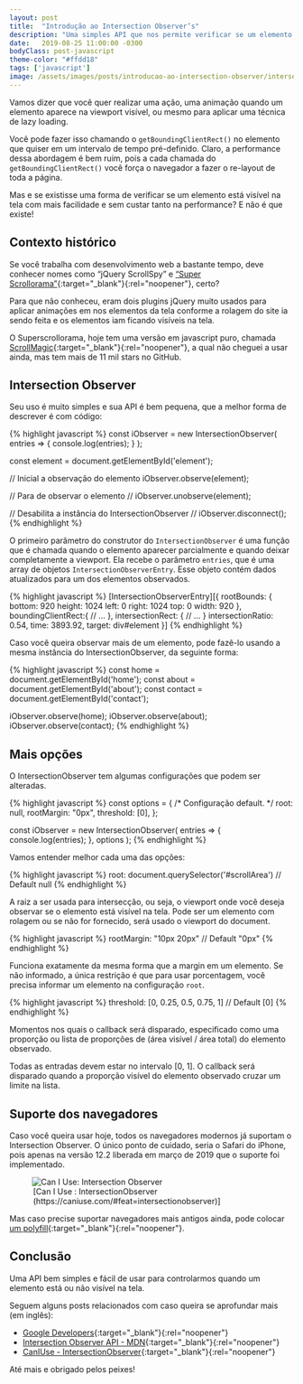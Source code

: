 ```yaml
---
layout: post
title:  "Introdução ao Intersection Observer’s"
description: "Uma simples API que nos permite verificar se um elemento está visível na tela com mais facilidade e sem custar tanto na performance. Essa é a API do Intersection Observer."
date:   2019-08-25 11:00:00 -0300
bodyClass: post-javascript
theme-color: "#ffdd18"
tags: ['javascript']
image: /assets/images/posts/introducao-ao-intersection-observer/intersection-observer.jpg
---
```


Vamos dizer que você quer realizar uma ação, uma animação quando um elemento aparece na viewport visível, ou mesmo para aplicar uma técnica de lazy loading.

Você pode fazer isso chamando o `getBoundingClientRect()` no elemento que quiser em um intervalo de tempo pré-definido. Claro, a performance dessa abordagem é bem ruim, pois a cada chamada do `getBoundingClientRect()` você força o navegador a fazer o re-layout de toda a página.

Mas e se existisse uma forma de verificar se um elemento está visível na tela com mais facilidade e sem custar tanto na performance? E não é que existe!


## Contexto histórico

Se você trabalha com desenvolvimento web a bastante tempo, deve conhecer nomes como “jQuery ScrollSpy” e [“Super Scrollorama”](https://johnpolacek.github.io/superscrollorama/){:target="_blank"}{:rel="noopener"}, certo?

Para que não conheceu, eram dois plugins jQuery muito usados para aplicar animações em nos elementos da tela conforme a rolagem do site ia sendo feita e os elementos iam ficando visíveis na tela.

O Superscrollorama, hoje tem uma versão em javascript puro, chamada [ScrollMagic](https://github.com/janpaepke/ScrollMagic){:target="_blank"}{:rel="noopener"}, a qual não cheguei a usar ainda, mas tem mais de 11 mil stars no GitHub.


## Intersection Observer

Seu uso é muito simples e sua API é bem pequena, que a melhor forma de descrever é com código:

{% highlight javascript %}
const iObserver = new IntersectionObserver(
  entries => {
    console.log(entries);
  }
);

const element = document.getElementById('element');

// Inicial a observação do elemento
iObserver.observe(element);

// Para de observar o elemento
// iObserver.unobserve(element);

// Desabilita a instância do IntersectionObserver
// iObserver.disconnect();
{% endhighlight %}

O primeiro parâmetro do construtor do `IntersectionObserver` é uma função que é chamada quando o elemento aparecer parcialmente e quando deixar completamente a viewport. Ela recebe o parâmetro `entries`, que é uma array de objetos `IntersectionObserverEntry`. Esse objeto contém dados atualizados para um dos elementos observados.

{% highlight javascript %}
[IntersectionObserverEntry][{
  rootBounds: {
      bottom: 920
      height: 1024
      left: 0
      right: 1024
      top: 0
      width: 920
  },
  boundingClientRect:{
    // ...
  },
  intersectionRect: {
    // ...
  }
  intersectionRatio: 0.54,
  time: 3893.92,
  target: div#element
}]
{% endhighlight %}

Caso você queira observar mais de um elemento, pode fazê-lo usando a mesma instância do IntersectionObserver, da seguinte forma:

{% highlight javascript %}
const home = document.getElementById('home');
const about = document.getElementById('about');
const contact = document.getElementById('contact');

iObserver.observe(home);
iObserver.observe(about);
iObserver.observe(contact);
{% endhighlight %}


## Mais opções

O IntersectionObserver tem algumas configurações que podem ser alteradas.

{% highlight javascript %}
const options = {
  /* Configuração default.  */
  root: null,
  rootMargin: "0px",
  threshold: [0],
};

const iObserver = new IntersectionObserver(
  entries => { console.log(entries); },
  options
);
{% endhighlight %}

Vamos entender melhor cada uma das opções:

{% highlight javascript %}
root: document.querySelector('#scrollArea') // Default null
{% endhighlight %}

A raiz a ser usada para intersecção, ou seja, o viewport onde você deseja observar se o elemento está visível na tela. Pode ser um elemento com rolagem ou se não for fornecido, será usado o viewport do document.

{% highlight javascript %}
rootMargin: "10px 20px" // Default "0px"
{% endhighlight %}

Funciona exatamente da mesma forma que a margin em um elemento. Se não informado, a única restrição é que para usar porcentagem, você precisa informar um elemento na configuração `root`.

{% highlight javascript %}
threshold: [0, 0.25, 0.5, 0.75, 1] // Default [0]
{% endhighlight %}

Momentos nos quais o callback será disparado, especificado como uma proporção ou lista de proporções de (área visível / área total) do elemento observado.

Todas as entradas devem estar no intervalo [0, 1]. O callback será disparado quando a proporção visível do elemento observado cruzar um limite na lista.


## Suporte dos navegadores

Caso você queira usar hoje, todos os navegadores modernos já suportam o Intersection Observer. O único ponto de cuidado, seria o Safari do iPhone, pois apenas na versão 12.2 liberada em março de 2019 que o suporte foi implementado.

<figure>
  <picture>
    <source type="image/webp" srcset="/assets/images/webp/posts/introducao-ao-intersection-observer/intersection-observer.webp" />
    <source srcset="/assets/images/posts/introducao-ao-intersection-observer/intersection-observer.jpg" />
    <img itemprop="image" src="/assets/images/posts/introducao-ao-intersection-observer/intersection-observer.jpg" alt="Can I Use: Intersection Observer" />
  </picture>
  <legend>[Can I Use : IntersectionObserver (https://caniuse.com/#feat=intersectionobserver)]</legend>
</figure>


Mas caso precise suportar navegadores mais antigos ainda, pode colocar [um polyfill](https://github.com/w3c/IntersectionObserver/tree/master/polyfill){:target="_blank"}{:rel="noopener"}.


## Conclusão

Uma API bem simples e fácil de usar para controlarmos quando um elemento está ou não visível na tela.

Seguem alguns posts relacionados com caso queira se aprofundar mais (em inglês):


- [Google Developers](https://developers.google.com/web/updates/2016/04/intersectionobserver){:target="_blank"}{:rel="noopener"}
- [Intersection Observer API - MDN](https://developer.mozilla.org/en-US/docs/Web/API/Intersection_Observer_API){:target="_blank"}{:rel="noopener"}
- [CanIUse - IntersectionObserver](https://caniuse.com/#feat=intersectionobserver){:target="_blank"}{:rel="noopener"}


Até mais e obrigado pelos peixes!

